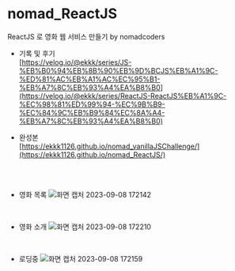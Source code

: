 # nomad_ReactJS
ReactJS 로 영화 웹 서비스 만들기 by nomadcoders

- 기록 및 후기 <br />
  [https://velog.io/@ekkk/series/JS-%EB%B0%94%EB%8B%90%EB%9D%BCJS%EB%A1%9C-%ED%81%AC%EB%A1%AC%EC%95%B1-%EB%A7%8C%EB%93%A4%EA%B8%B0](https://velog.io/@ekkk/series/ReactJS-ReactJS%EB%A1%9C-%EC%98%81%ED%99%94-%EC%9B%B9-%EC%84%9C%EB%B9%84%EC%8A%A4-%EB%A7%8C%EB%93%A4%EA%B8%B0)
  
  
- 완성본 <br />
  [https://ekkk1126.github.io/nomad_vanillaJSChallenge/](https://ekkk1126.github.io/nomad_ReactJS/)

<br /><br />

- 영화 목록
![화면 캡처 2023-09-08 172142](https://github.com/ekkk1126/nomad_ReactJS/assets/115553490/bdb40a39-b15b-4d10-bb95-21da1d98f185)

<br />

- 영화 소개
![화면 캡처 2023-09-08 172210](https://github.com/ekkk1126/nomad_ReactJS/assets/115553490/05c7365e-722b-4743-b008-1ee8c715d5e2)

<br />

- 로딩중
![화면 캡처 2023-09-08 172159](https://github.com/ekkk1126/nomad_ReactJS/assets/115553490/69cd351c-35e2-41d5-afa8-dfedfa9aa2d3)

